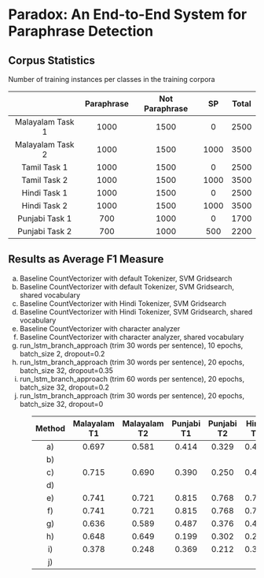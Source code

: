 # Paradox: An End-to-End System for Paraphrase Detection


## Corpus Statistics

Number of training instances per classes in the training corpora

|     | Paraphrase | Not Paraphrase | SP | Total
|:---:|:------:|:------:|:------:|:------:|
| Malayalam Task 1 |  1000 | 1500  | 0 | 2500 |
| Malayalam Task 2 |  1000 | 1500  | 1000 | 3500 |
| Tamil Task 1 |  1000 | 1500  | 0 | 2500 |
| Tamil Task 2 |  1000 | 1500  | 1000 | 3500 |
| Hindi Task 1 |  1000 | 1500  | 0 | 2500 |
| Hindi Task 2 |  1000 | 1500  | 1000 | 3500 |
| Punjabi Task 1 |  700 | 1000  | 0 | 1700 |
| Punjabi Task 2 |  700 | 1000  | 500 | 2200 |


## Results as Average F1 Measure

<ol type="a">
    <li>Baseline CountVectorizer with default Tokenizer, SVM Gridsearch</li>
    <li>Baseline CountVectorizer with default Tokenizer, SVM Gridsearch, shared vocabulary</li>
    <li>Baseline CountVectorizer with Hindi Tokenizer, SVM Gridsearch</li>
    <li>Baseline CountVectorizer with Hindi Tokenizer, SVM Gridsearch, shared vocabulary</li>
    <li>Baseline CountVectorizer with character analyzer</li>
    <li>Baseline CountVectorizer with character analyzer, shared vocabulary</li>
    <li>run_lstm_branch_approach (trim 30 words per sentence), 10 epochs, batch_size 2, dropout=0.2</li>
    <li>run_lstm_branch_approach (trim 30 words per sentence), 20 epochs, batch_size 32, dropout=0.35</li>
    <li>run_lstm_branch_approach (trim 60 words per sentence), 20 epochs, batch_size 32, dropout=0.2</li>
    <li>run_lstm_branch_approach (trim 30 words per sentence), 20 epochs, batch_size 32, dropout=0</li>
<ol>

| Method    | Malayalam T1 | Malayalam T2 | Punjabi T1 | Punjabi T2 | Hindi T1 | Hindi T2 | Tamil T1 | Tamil T2 |
|:---:|:------:|:------:|:------:|:------:|:------:|:------:|:------:|:------:|
| a) |  0.697  |  0.581 | 0.414 | 0.329 | 0.411 | 0.496 | 0.825 | 0.626 |
| b) |         |        |       |       |       |       |       |       |
| c) |  0.715  |  0.690 | 0.390 | 0.250 | 0.417 | 0.440 | 0.845 | 0.613 |
| d) |         |        |       |       |       |       |       |       |
| e) |  0.741  |  0.721 | 0.815 | 0.768 | 0.724 | 0.663 | 0.840 | 0.700 |
| f) |  0.741  |  0.721 | 0.815 | 0.768 | 0.724 | 0.663 | 0.840 | 0.700 |
| g) |  0.636  |  0.589 | 0.487 | 0.376 | 0.480 | 0.484 | 0.805 | 0.604 |
| h) |  0.648  |  0.649 | 0.199 | 0.302 | 0.241 | 0.489 | 0.796 | 0.532 |
| i) |  0.378  |  0.248 | 0.369 | 0.212 | 0.378 | 0.196 | 0.378 | 0.196 |
| j) |         |        |       |       |       |       |       |       |

